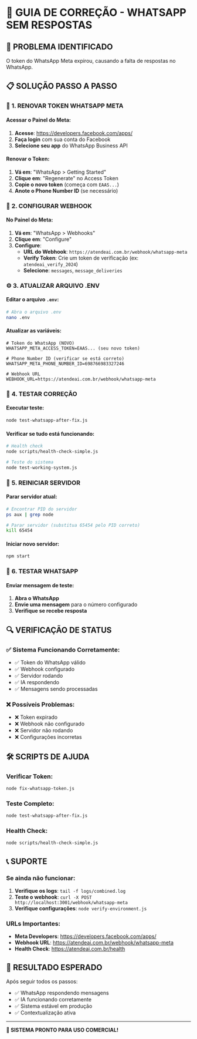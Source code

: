 # 🔧 GUIA DE CORREÇÃO - WHATSAPP SEM RESPOSTAS

## 🚨 **PROBLEMA IDENTIFICADO**
O token do WhatsApp Meta expirou, causando a falta de respostas no WhatsApp.

## 📋 **SOLUÇÃO PASSO A PASSO**

### 🔑 **1. RENOVAR TOKEN WHATSAPP META**

#### Acessar o Painel do Meta:
1. **Acesse**: https://developers.facebook.com/apps/
2. **Faça login** com sua conta do Facebook
3. **Selecione seu app** do WhatsApp Business API

#### Renovar o Token:
1. **Vá em**: "WhatsApp > Getting Started"
2. **Clique em**: "Regenerate" no Access Token
3. **Copie o novo token** (começa com `EAAS...`)
4. **Anote o Phone Number ID** (se necessário)

### 📱 **2. CONFIGURAR WEBHOOK**

#### No Painel do Meta:
1. **Vá em**: "WhatsApp > Webhooks"
2. **Clique em**: "Configure"
3. **Configure**:
   - **URL do Webhook**: `https://atendeai.com.br/webhook/whatsapp-meta`
   - **Verify Token**: Crie um token de verificação (ex: `atendeai_verify_2024`)
   - **Selecione**: `messages`, `message_deliveries`

### ⚙️ **3. ATUALIZAR ARQUIVO .ENV**

#### Editar o arquivo `.env`:
```bash
# Abra o arquivo .env
nano .env
```

#### Atualizar as variáveis:
```env
# Token do WhatsApp (NOVO)
WHATSAPP_META_ACCESS_TOKEN=EAAS... (seu novo token)

# Phone Number ID (verificar se está correto)
WHATSAPP_META_PHONE_NUMBER_ID=698766983327246

# Webhook URL
WEBHOOK_URL=https://atendeai.com.br/webhook/whatsapp-meta
```

### 🧪 **4. TESTAR CORREÇÃO**

#### Executar teste:
```bash
node test-whatsapp-after-fix.js
```

#### Verificar se tudo está funcionando:
```bash
# Health check
node scripts/health-check-simple.js

# Teste do sistema
node test-working-system.js
```

### 🚀 **5. REINICIAR SERVIDOR**

#### Parar servidor atual:
```bash
# Encontrar PID do servidor
ps aux | grep node

# Parar servidor (substitua 65454 pelo PID correto)
kill 65454
```

#### Iniciar novo servidor:
```bash
npm start
```

### 📱 **6. TESTAR WHATSAPP**

#### Enviar mensagem de teste:
1. **Abra o WhatsApp**
2. **Envie uma mensagem** para o número configurado
3. **Verifique se recebe resposta**

## 🔍 **VERIFICAÇÃO DE STATUS**

### ✅ **Sistema Funcionando Corretamente:**
- ✅ Token do WhatsApp válido
- ✅ Webhook configurado
- ✅ Servidor rodando
- ✅ IA respondendo
- ✅ Mensagens sendo processadas

### ❌ **Possíveis Problemas:**
- ❌ Token expirado
- ❌ Webhook não configurado
- ❌ Servidor não rodando
- ❌ Configurações incorretas

## 🛠️ **SCRIPTS DE AJUDA**

### Verificar Token:
```bash
node fix-whatsapp-token.js
```

### Teste Completo:
```bash
node test-whatsapp-after-fix.js
```

### Health Check:
```bash
node scripts/health-check-simple.js
```

## 📞 **SUPORTE**

### Se ainda não funcionar:
1. **Verifique os logs**: `tail -f logs/combined.log`
2. **Teste o webhook**: `curl -X POST http://localhost:3001/webhook/whatsapp-meta`
3. **Verifique configurações**: `node verify-environment.js`

### URLs Importantes:
- **Meta Developers**: https://developers.facebook.com/apps/
- **Webhook URL**: https://atendeai.com.br/webhook/whatsapp-meta
- **Health Check**: https://atendeai.com.br/health

## 🎯 **RESULTADO ESPERADO**

Após seguir todos os passos:
- ✅ WhatsApp respondendo mensagens
- ✅ IA funcionando corretamente
- ✅ Sistema estável em produção
- ✅ Contextualização ativa

---

**🚀 SISTEMA PRONTO PARA USO COMERCIAL!** 
